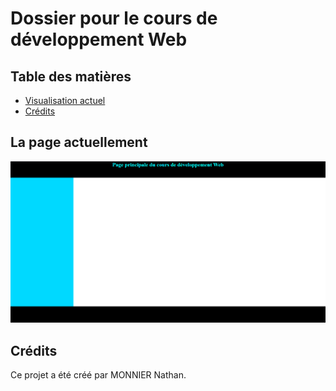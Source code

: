 # Dossier pour le cours de développement Web

## Table des matières
- [Visualisation actuel](#la-page-actuellement)
- [Crédits](#crédits)

## La page actuellement
![Screenshot](Capture_d_ecran_page.png)
<!--Vous pouvez voir la page en action ici : [Voir la page HTML](page.html)
<iframe src="page.html" width="100%" height="500"></iframe>-->

## Crédits
Ce projet a été créé par MONNIER Nathan.
